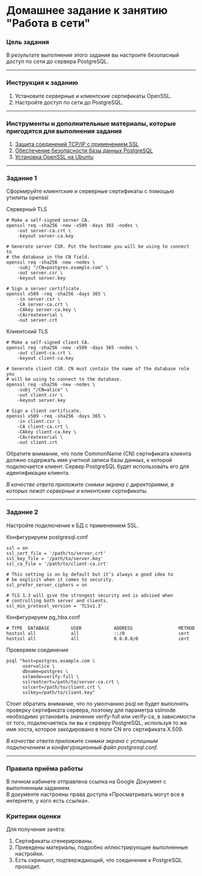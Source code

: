 # Домашнее задание к занятию "Работа в сети"


### Цель задания

В результате выполнения этого задания вы настроите безопасный доступ по сети до сервера PostgreSQL.

------

### Инструкция к заданию

1. Установите серверные и клиентские сертификаты OpenSSL.
2. Настройте доступ по сети до PostgreSQL.

------

### Инструменты и дополнительные материалы, которые пригодятся для выполнения задания

1. [Защита соединений TCP/IP с применением SSL](https://postgrespro.ru/docs/postgresql/9.5/ssl-tcp)
2. [Обеспечение безопасности базы данных PostgreSQL](https://habr.com/ru/articles/550882/)
3. [Установка OpenSSL на Ubuntu](https://itslinuxfoss.com/install-openssl-ubuntu-22-04/)

------

### Задание 1

Сформируйте клиентские и серверные сертификаты c помощью утилиты openssl
 
Серверный TLS

```commandline
# Make a self-signed server CA.
openssl req -sha256 -new -x509 -days 365 -nodes \
    -out server-ca.crt \
    -keyout server-ca.key

# Generate server CSR. Put the hostname you will be using to connect to
# the database in the CN field.
openssl req -sha256 -new -nodes \
    -subj "/CN=postgres.example.com" \
    -out server.csr \
    -keyout server.key

# Sign a server certificate.
openssl x509 -req -sha256 -days 365 \
    -in server.csr \
    -CA server-ca.crt \
    -CAkey server-ca.key \
    -CAcreateserial \
    -out server.crt
```

Клиентский TLS

```commandline
# Make a self-signed client CA.
openssl req -sha256 -new -x509 -days 365 -nodes \
    -out client-ca.crt \
    -keyout client-ca.key

# Generate client CSR. CN must contain the name of the database role you
# will be using to connect to the database.
openssl req -sha256 -new -nodes \
    -subj "/CN=alice" \
    -out client.csr \
    -keyout server.key

# Sign a client certificate.
openssl x509 -req -sha256 -days 365 \
    -in client.csr \
    -CA client-ca.crt \
    -CAkey client-ca.key \
    -CAcreateserial \
    -out client.crt
```

Обратите внимание, что поле CommonName (CN) сертификата клиента должно содержать имя учетной записи базы данных, 
к которой подключается клиент. Сервер PostgreSQL будет использовать его для идентификации клиента.


*В качестве ответа приложите снимки экрана с директориями, в которых лежат серверные и клиентские сертификаты.*

------

### Задание 2

Настройте подключение к БД с применением SSL.

Конфигурируем postgresql.conf

```commandline
ssl = on
ssl_cert_file = '/path/to/server.crt'
ssl_key_file = '/path/to/server.key'
ssl_ca_file = '/path/to/client-ca.crt'

# This setting is on by default but it’s always a good idea to
# be explicit when it comes to security.
ssl_prefer_server_ciphers = on

# TLS 1.3 will give the strongest security and is advised when
# controlling both server and clients.
ssl_min_protocol_version = 'TLSv1.3'
```
Конфигурируем pg_hba.conf

```commandline
# TYPE  DATABASE        USER            ADDRESS                 METHOD
hostssl all             all             ::/0                    cert
hostssl all             all             0.0.0.0/0               cert
```

Проверяем соединение

```commandline
psql "host=postgres.example.com \
      user=alice \
      dbname=postgres \
      sslmode=verify-full \
      sslrootcert=/path/to/server-ca.crt \
      sslcert=/path/to/client.crt \
      sslkey=/path/to/client.key"
```

Стоит обратить внимание, что по умолчанию psql не будет выполнять проверку сертификата сервера, поэтому для параметра sslmode необходимо установить значение verify-full или verify-ca, в зависимости от того, 
подключаетесь ли вы к серверу PostgreSQL, используя то же имя хоста, которое закодировано в поле CN его сертификата X.509.

*В качестве ответа приложите снимки экрана с успешным подключением и конфигурационный файл postgresql.conf.*

------

### Правила приёма работы

В личном кабинете отправлена ссылка на Google Документ с выполненным заданием.  
В документе настроены права доступа «Просматривать могут все в интернете, у кого есть ссылка».

### Критерии оценки

Для получения зачёта:
1. Сертификаты сгенерированы.
2. Приведены материалы, подробно иллюстрирующие выполненные настройки.
3. Есть скриншот, подтверждающий, что соединение к PostgreSQL проходит.
